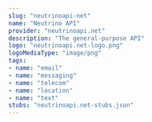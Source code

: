 ```yaml
---
slug: "neutrinoapi-net"
name: "Neutrino API"
provider: "neutrinoapi.net"
description: "The general-purpose API"
logo: "neutrinoapi.net-logo.png"
logoMediaType: "image/png"
tags:
- name: "email"
- name: "messaging"
- name: "telecom"
- name: "location"
- name: "text"
stubs: "neutrinoapi.net-stubs.json"
---
```

